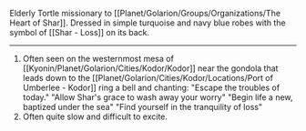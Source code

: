 Elderly Tortle missionary to [[Planet/Golarion/Groups/Organizations/The Heart of Shar]]. Dressed in simple turquoise and navy blue robes with the symbol of [[Shar - Loss]] on its back.

---
1. Often seen on the westernmost mesa of [[Kyonin/Planet/Golarion/Cities/Kodor/Kodor]] near the gondola that leads down to the [[Planet/Golarion/Cities/Kodor/Locations/Port of Umberlee - Kodor]] ring a bell and chanting: "Escape the troubles of today." "Allow Shar's grace to wash away your worry" "Begin life a new, baptized under the sea" "Find yourself in the tranquility of loss"
2. Often quite slow and difficult to excite.
